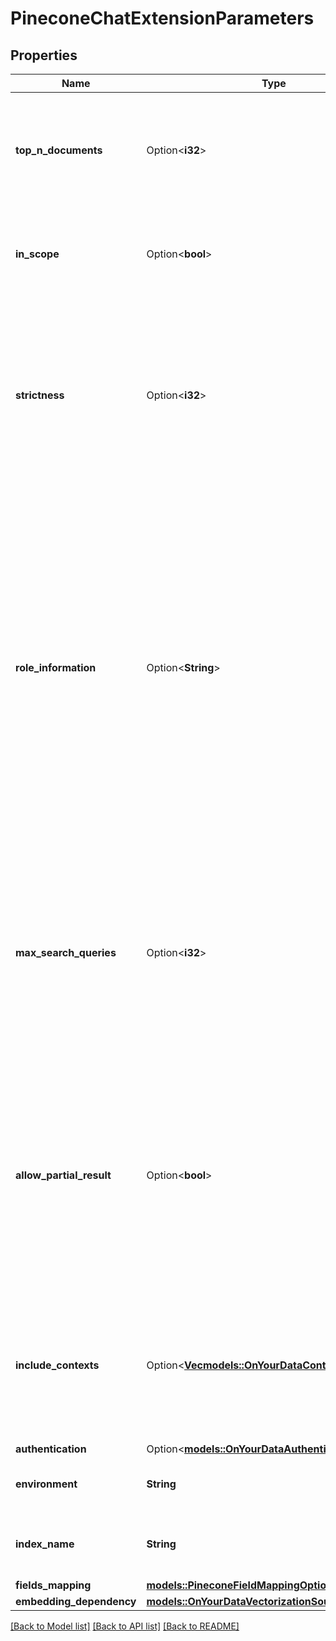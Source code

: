 # PineconeChatExtensionParameters

## Properties

Name | Type | Description | Notes
------------ | ------------- | ------------- | -------------
**top_n_documents** | Option<**i32**> | The configured top number of documents to feature for the configured query. | [optional]
**in_scope** | Option<**bool**> | Whether queries should be restricted to use of indexed data. | [optional]
**strictness** | Option<**i32**> | The configured strictness of the search relevance filtering. The higher of strictness, the higher of the precision but lower recall of the answer. | [optional]
**role_information** | Option<**String**> | Give the model instructions about how it should behave and any context it should reference when generating a response. You can describe the assistant's personality and tell it how to format responses. There's a 100 token limit for it, and it counts against the overall token limit. | [optional]
**max_search_queries** | Option<**i32**> | The max number of rewritten queries should be send to search provider for one user message. If not specified, the system will decide the number of queries to send. | [optional]
**allow_partial_result** | Option<**bool**> | If specified as true, the system will allow partial search results to be used and the request fails if all the queries fail. If not specified, or specified as false, the request will fail if any search query fails. | [optional][default to false]
**include_contexts** | Option<[**Vec<models::OnYourDataContextProperty>**](OnYourDataContextProperty.md)> | The included properties of the output context. If not specified, the default value is `citations` and `intent`. | [optional]
**authentication** | Option<[**models::OnYourDataAuthenticationOptions**](OnYourDataAuthenticationOptions.md)> |  | [optional]
**environment** | **String** | The environment name of Pinecone. | 
**index_name** | **String** | The name of the Pinecone database index. | 
**fields_mapping** | [**models::PineconeFieldMappingOptions**](PineconeFieldMappingOptions.md) |  | 
**embedding_dependency** | [**models::OnYourDataVectorizationSource**](OnYourDataVectorizationSource.md) |  | 

[[Back to Model list]](../README.md#documentation-for-models) [[Back to API list]](../README.md#documentation-for-api-endpoints) [[Back to README]](../README.md)


